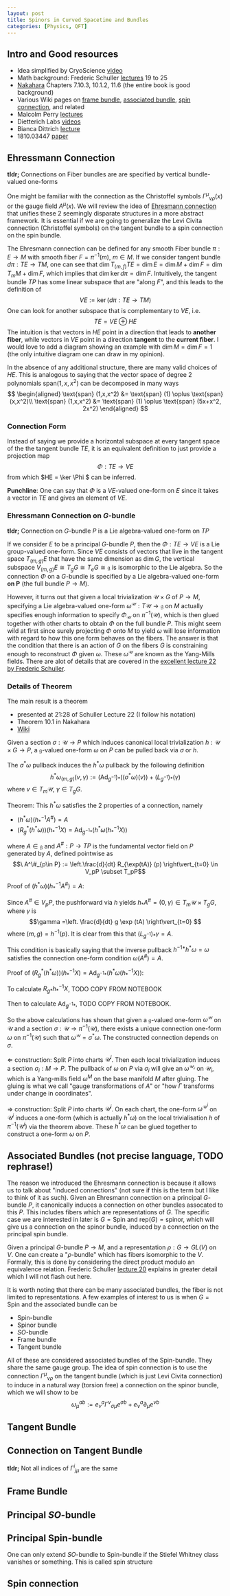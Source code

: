 ```yaml
---
layout: post
title: Spinors in Curved Spacetime and Bundles
categories: [Physics, QFT]
---
```

## Intro and Good resources
- Idea simplified by CryoScience [video](https://youtu.be/LjydxyNY7Yg) 
- Math background: Frederic Schuller [lectures](https://youtu.be/Way8FfcMpf0) 19 to 25 
- [Nakahara](https://www.amazon.com/Geometry-Topology-Physics-Graduate-Student/dp/0750306068) Chapters 7.10.3, 10.1.2, 11.6 (the entire book is good background)
- Various Wiki pages on [frame bundle](https://en.wikipedia.org/wiki/Frame_bundle), [associated bundle](https://en.wikipedia.org/wiki/Associated_bundle), [spin connection](https://en.wikipedia.org/wiki/Spin_connection), and related
- Malcolm Perry [lectures](https://youtu.be/juY40kVfZcE)
- Dietterich Labs [videos](https://youtu.be/_bP-R2aR7l0)
- Bianca Dittrich [lecture](https://youtu.be/ZdhTLE0bsWM)
- 1810.03447 [paper](https://arxiv.org/abs/1810.03447)

## Ehressmann Connection
**tldr;** Connections on Fiber bundles are are specified by vertical bundle-valued one-forms

One might be familiar with the connection as the Christoffel symbols ${\Gamma^\mu}_{\nu\rho}(x)$ or the gauge field $A^\mu(x)$. We will review the idea of [Ehresmann connection](https://en.wikipedia.org/wiki/Ehresmann_connection) that unifies these 2 seemingly disparate structures in a more abstract framework. It is essential if we are going to generalize the Levi Civita connection (Christoffel symbols) on the tangent bundle to a spin connection on the spin bundle.

The Ehresmann connection can be defined for any smooth Fiber bundle $\pi: E\rightarrow M$ with smooth fiber $F=\pi^{-1}(m),\ m\in M$. If we consider tangent bundle $d\pi: TE \rightarrow TM$, one can see that $\dim T_{(m,f)} TE = \dim E = \dim M + \dim F = \dim T_m M + \dim F$, which implies that $\dim \ker d\pi = \dim F$. Intuitively, the tangent bundle $TP$ has some linear subspace that are "along $F$", and this leads to the definition of $$VE := \ker(d\pi: TE \rightarrow TM)$$
One can look for another subspace that is complementary to $VE$, i.e. 
$$TE = VE \oplus HE$$
The intuition is that vectors in $HE$ point in a direction that leads to **another fiber**, while vectors in $VE$ point in a direction **tangent** to the **current fiber**. I would love to add a diagram showing an example with $\dim M = \dim F = 1$ (the only intuitive diagram one can draw in my opinion).

 In the absence of any additional structure, there are many valid choices of $HE$. This is analogous to saying that the vector space of degree 2 polynomials $\text{span} (1,x,x^2)$ can be decomposed in many ways
 $$
 \begin{aligned}
 \text{span} (1,x,x^2) &= \text{span} (1) \oplus \text{span} (x,x^2)\\
 \text{span} (1,x,x^2) &= \text{span} (1) \oplus \text{span} (5x+x^2, 2x^2)
 \end{aligned}
 $$

### Connection Form
Instead of saying we provide a horizontal subspace at every tangent space of the the tangent bundle $TE$, it is an equivalent definition to just provide a projection map 
$$\Phi : TE \rightarrow VE$$
from which $HE = \ker \Phi $ can be inferred.

 **Punchline**: One can say that $\Phi$ is a $VE$-valued one-form on $E$ since it takes a vector in $TE$ and gives an element of $VE$. 

### Ehressmann Connection on $G$-bundle

**tldr;** Connection on $G$-bundle $P$ is a Lie algebra-valued one-form on $TP$

If we consider $E$ to be a principal $G$-bundle $P$, then the $\Phi:TE\rightarrow VE$ is a Lie group-valued one-form. Since $VE$ consists of vectors that live in the tangent space $T_{(m,g)} E$ that have the same dimension as $\dim G$, the vertical subspace $V_{(m,g)}E \cong T_g G \cong T_e G \cong \mathfrak{g}$ is isomorphic to the Lie algebra. So the connection $\Phi$ on a $G$-bundle is specified by a Lie algebra-valued one-form **on P** (the full bundle $P\rightarrow M$). 

However, it turns out that given a local trivialization $\mathcal{U}\times G$ of $P \rightarrow M$, specifying a Lie algebra-valued one-form $\omega^\mathcal{U} : T\mathcal{U}\rightarrow \mathfrak{g}$ on $M$ actually specifies enough information to specify $\Phi_\mathcal{U}$ on $\pi^{-1}(\mathcal{U})$, which is then glued together with other charts to obtain $\Phi$ on the full bundle $P$. This might seem wild at first since surely projecting $\Phi$ onto $M$ to yield $\omega$ will lose information with regard to how this one form behaves on the fibers. The answer is that the condition that there is an action of $G$ on the fibers $G$ is constraining enough to reconstruct $\Phi$ given $\omega$. These $\omega^\mathcal{U}$ are known as the Yang-Mills fields. There are alot of details that are covered in the [excellent lecture 22 by Frederic Schuller](https://youtu.be/KhagmmNvOvQ).

### Details of Theorem
The main result is a theorem 
- presented at 21:28 of Schuller Lecture 22 (I follow his notation)
- Theorem 10.1 in Nakahara
- [Wiki](https://en.wikipedia.org/wiki/Connection_(principal_bundle)#Pull_back_via_trivializing_section)

Given a section $\sigma:\mathcal U \rightarrow P$ which induces canonical local trivialization $h:\mathcal{U}\times G \rightarrow P$, a $\mathfrak g$-valued one-form $\omega$ on $P$ can be pulled back via $\sigma$ or $h$. 

The $\sigma^* \omega$ pullback induces the $h^*\omega$ pullback by the following definition
$$ h^* \omega_{(m,g)}(v,\gamma) := (\text{Ad}_{g^{-1}})_* ((\sigma^* \omega) (v)) + (L_{g^{-1}})_* (\gamma)$$
where $v\in T_m \mathcal U,\ \gamma \in T_g G$.

Theorem: This $h^* \omega$ satisfies the 2 properties of a connection, namely
- $(h^* \omega)(h^{-1}_* A^\#) = A$
- $(R_g^* (h^* \omega))(h^{-1}_* X) = \text{Ad}_{g^{-1}*} (h^*\omega (h^{-1}_* X))$ 

where $A \in \mathfrak g$ and $A^\#:P\rightarrow TP$ is the fundamental vector field on $P$ generated by $A$, defined pointwise as 
$$\ A^\#_{p\in P} := \left.\frac{d}{dt} R_{\exp(tA)} (p) \right\vert_{t=0} \in V_pP \subset T_pP$$

Proof of $(h^* \omega)(h^{-1}_* A^\#) = A$:

Since $A^\# \in V_p P$, the pushforward via $h$ yields $h_* A^\# = (0, \gamma) \in T_m \mathcal U \times T_g G$, where $\gamma$ is 
$$\gamma =\left. \frac{d}{dt}  g \exp (tA) \right\vert_{t=0} $$ 
where $(m,g) = h^{-1} (p)$. It is clear from this that $(L_{g^{-1}})_*\gamma = A$.

This condition is basically saying that the inverse pullback $h^{-1*} h^* \omega = \omega$ satisfies the connection one-form condition $\omega (A^\#) = A$.

Proof of $(R_g^* (h^* \omega))(h^{-1}_* X) = \text{Ad}_{g^{-1}*} (h^*\omega (h^{-1}_* X))$: 

To calculate $R_{g*} h^{-1}_* X$, TODO COPY FROM NOTEBOOK

Then to calculate $\text{Ad}_{g^{-1}*}$, TODO COPY FROM NOTEBOOK.

So the above calculations has shown that given a $\mathfrak{g}$-valued one-form $\omega^\mathcal{U}$ on $\mathcal{U}$ and a section $\sigma:\mathcal U \rightarrow \pi^{-1}(\mathcal U)$, there exists a unique connection one-form $\omega$ on $\pi^{-1}(\mathcal U)$ such that $\omega^\mathcal{U} = \sigma^* \omega$. The constructed connection depends on $\sigma$.
<!-- In other words, specifying the $\mathfrak g$-valued one-form on the base space $M$ is enough information to uniquely construct the full connection on $P \rightarrow M$.  -->

$\Leftarrow$ construction: Split $P$ into charts $\mathcal U ^ i$. Then each local trivialization induces a section $\sigma_i : M \rightarrow P$. The pullback of $\omega$ on $P$ via $\sigma_i$ will give an $\omega^\mathcal{U_i}$ on $\mathcal{U}_i$, which is a Yang-mills field $\omega^M$ on the base manifold $M$ after gluing. The gluing is what we call "gauge transformations of $A$" or "how $\Gamma$ transforms under change in coordinates".

$\Rightarrow$ construction: Split $P$ into charts $\mathcal U^i$. On each chart, the one-form $\omega^{\mathcal U^i}$ on $\mathcal U^i$ induces a one-form (which is actually $h^* \omega$) on the local trivialisation $h$ of $\pi^{-1}(\mathcal U^i)$ via the theorem above. These $h^*\omega$ can be glued together to construct a one-form $\omega$ on $P$.

## Associated Bundles (not precise language, TODO rephrase!)
The reason we introduced the Ehresmann connection is because it allows us to talk about "induced connections" (not sure if this is the term but I like to think of it as such). Given an Ehresmann connection on a principal $G$-bundle $P$, it canonically induces a connection on other bundles assocated to this $P$. This includes fibers which are representations of $G$. The specific case we are interested in later is $G=\text{Spin}$ and $\text{rep}(G)=\text{spinor}$, which will give us a connection on the spinor bundle, induced by a connection on the principal spin bundle.

Given a principal $G$-bundle $P\rightarrow M$, and a representation $\rho: G\rightarrow GL(V)$ on $V$. One can create a "$\rho$-bundle" which has fibers isomorphic to the $V$. Formally, this is done by considering the direct product modulo an equivalence relation. Frederic Schuller [lecture 20](https://youtu.be/q2GYZz6q3QI) explains in greater detail which I will not flash out here. 

It is worth noting that there can be many associated bundles, the fiber is not limited to representations. A few examples of interest to us is when $G=\text{Spin}$ and the associated bundle can be 
- $\text{Spin}$-bundle
- Spinor bundle
- $SO$-bundle
- Frame bundle
- Tangent bundle

All of these are considered associated bundles of the $\text{Spin}$-bundle. They share the same gauge group. The idea of spin connection is to use the connection ${\Gamma^\mu}_{\nu\rho}$ on the tangent bundle (which is just Levi Civita connection) to induce in a natural way (torsion free) a connection on the spinor bundle, which we will show to be
$${\omega_\mu}^{a b}:=e_\nu^a {\Gamma^\nu}_{\sigma \mu} e^{\sigma b}+e_\nu^a \partial_\mu e^{\nu b}$$

## Tangent Bundle 

## Connection on Tangent Bundle
**tldr;** Not all indices of ${\Gamma^i}_{j\mu}$ are the same

## Frame Bundle

## Principal $SO$-bundle

## Principal $\text{Spin}$-bundle
One can only extend $SO$-bundle to $\text{Spin}$-bundle if the Stiefel Whitney class vanishes or something. This is called spin structure

## Spin connection
